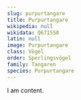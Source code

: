 ```yaml
---
slug: purpurtangare
title: Purpurtangare
wikipedia: null
wikidata: Q671550
latin: null
image: Purpurtangare
class: Vögel
order: Sperlingsvögel
family: Tangaren
species: Purpurtangare
---
```


I am content.
